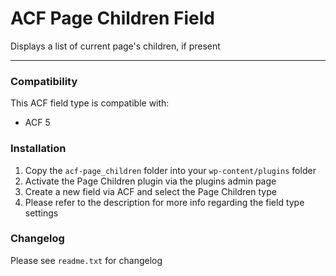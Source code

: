 # ACF Page Children Field

Displays a list of current page's children, if present

-----------------------

### Compatibility

This ACF field type is compatible with:
* ACF 5

### Installation

1. Copy the `acf-page_children` folder into your `wp-content/plugins` folder
2. Activate the Page Children plugin via the plugins admin page
3. Create a new field via ACF and select the Page Children type
4. Please refer to the description for more info regarding the field type settings

### Changelog
Please see `readme.txt` for changelog
